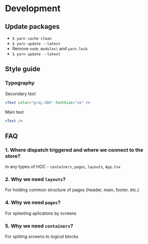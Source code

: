 # Development

## Update packages

-   `$ yarn cache clean`
-   `$ yarn update --latest`
-   Remove `node_modules\` and `yarn.lock`
-   `$ yarn update --latest`

## Style guide

### Typography

Secondary text

```jsx
<Text color="gray.500" fontSize="sm" />
```

Main text

```jsx
<Text />
```

## FAQ

### 1. Where dispatch triggered and where we connect to the store?

In any types of HOC - `containers`, `pages`, `layouts`, `App.tsx`

### 2. Why we need `layouts`?

For holding common structure of pages (header, main, footer, etc.)

### 4. Why we need `pages`?

For spleeting aplicatons by screens

### 5. Why we need `containers`?

For spliting screens to logical blocks

